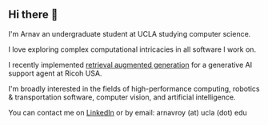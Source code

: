 ## Hi there 👋
I'm Arnav an undergraduate student at UCLA studying computer science.

I love exploring complex computational intricacies in all software I work on.

I recently implemented [retrieval augmented generation](https://en.wikipedia.org/wiki/Retrieval-augmented_generation) for a generative AI support agent at Ricoh USA.

I'm broadly interested in the fields of high-performance computing, robotics & transportation software, computer vision, and artificial intelligence.

You can contact me on [LinkedIn](https://www.linkedin.com/in/arnavroy23/) or by email: arnavroy (at) ucla (dot) edu 
